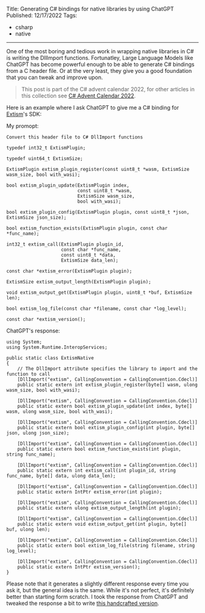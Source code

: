 Title: Generating C# bindings for native libraries by using ChatGPT
Published: 12/17/2022
Tags:

 - csharp
 - native
---

One of the most boring and tedious work in wrapping native libraries in C# is writing the DllImport functions.
Fortunatley, Large Language Models like ChatGPT has become powerful enough to be able to generate C# bindings from a C header file.
Or at the very least, they give you a good foundation that you can tweak and improve upon.

> This post is part of the C# advent calendar 2022, for other articles in this collection see [C# Advent Calendar 2022](https://csadvent.christmas/).

Here is an example where I ask ChatGPT to give me a C# binding for [Extism](https://extism.org/)'s SDK:

My promopt:
```
Convert this header file to C# DllImport functions

typedef int32_t ExtismPlugin;

typedef uint64_t ExtismSize;

ExtismPlugin extism_plugin_register(const uint8_t *wasm, ExtismSize wasm_size, bool with_wasi);

bool extism_plugin_update(ExtismPlugin index,
                          const uint8_t *wasm,
                          ExtismSize wasm_size,
                          bool with_wasi);

bool extism_plugin_config(ExtismPlugin plugin, const uint8_t *json, ExtismSize json_size);

bool extism_function_exists(ExtismPlugin plugin, const char *func_name);

int32_t extism_call(ExtismPlugin plugin_id,
                    const char *func_name,
                    const uint8_t *data,
                    ExtismSize data_len);

const char *extism_error(ExtismPlugin plugin);

ExtismSize extism_output_length(ExtismPlugin plugin);

void extism_output_get(ExtismPlugin plugin, uint8_t *buf, ExtismSize len);

bool extism_log_file(const char *filename, const char *log_level);

const char *extism_version();
```

ChatGPT's response:
```
using System;
using System.Runtime.InteropServices;

public static class ExtismNative
{
    // The DllImport attribute specifies the library to import and the function to call
    [DllImport("extism", CallingConvention = CallingConvention.Cdecl)]
    public static extern int extism_plugin_register(byte[] wasm, ulong wasm_size, bool with_wasi);

    [DllImport("extism", CallingConvention = CallingConvention.Cdecl)]
    public static extern bool extism_plugin_update(int index, byte[] wasm, ulong wasm_size, bool with_wasi);

    [DllImport("extism", CallingConvention = CallingConvention.Cdecl)]
    public static extern bool extism_plugin_config(int plugin, byte[] json, ulong json_size);

    [DllImport("extism", CallingConvention = CallingConvention.Cdecl)]
    public static extern bool extism_function_exists(int plugin, string func_name);

    [DllImport("extism", CallingConvention = CallingConvention.Cdecl)]
    public static extern int extism_call(int plugin_id, string func_name, byte[] data, ulong data_len);

    [DllImport("extism", CallingConvention = CallingConvention.Cdecl)]
    public static extern IntPtr extism_error(int plugin);

    [DllImport("extism", CallingConvention = CallingConvention.Cdecl)]
    public static extern ulong extism_output_length(int plugin);

    [DllImport("extism", CallingConvention = CallingConvention.Cdecl)]
    public static extern void extism_output_get(int plugin, byte[] buf, ulong len);

    [DllImport("extism", CallingConvention = CallingConvention.Cdecl)]
    public static extern bool extism_log_file(string filename, string log_level);

    [DllImport("extism", CallingConvention = CallingConvention.Cdecl)]
    public static extern IntPtr extism_version();
}
```

Please note that it generates a slightly different response every time you ask it, but the general idea is the same. While it's not perfect,
it's definitely better than starting form scratch. I took the response from ChatGPT and tweaked the response a bit to write 
[this handcrafted version](https://github.com/extism/extism/blob/dd0c5757da43b6d12e8e51fcad9f8f0409280b2b/dotnet/src/Extism.Sdk/LibExtism.cs).
